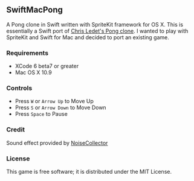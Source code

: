 ## SwiftMacPong

A Pong clone in Swift written with SpriteKit framework for OS X. This is essentially a Swift port of [Chris Ledet's Pong clone](https://github.com/chrisledet/Pong). I wanted to play with SpriteKit and Swift for Mac and decided to port an existing game.


### Requirements

* XCode 6 beta7 or greater
* Mac OS X 10.9

### Controls

* Press `W` or `Arrow Up` to Move Up
* Press `S` or `Arrow Down` to Move Down
* Press `Space` to Pause

### Credit

Sound effect provided by [NoiseCollector](http://www.freesound.org/people/NoiseCollector/)

### License

This game is free software; it is distributed under the MIT License.

